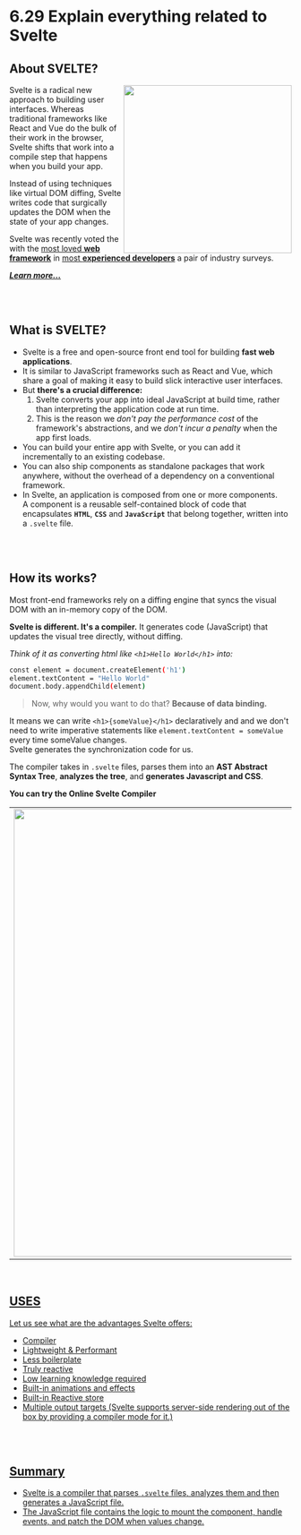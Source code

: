 # 6.29 Explain everything related to Svelte 

## About SVELTE?
<img src="https://user-images.githubusercontent.com/70523057/136572595-f97910e5-3cbc-473a-937f-aaf948cb3d29.png" width="300" align = "right">

Svelte is a radical new approach to building user interfaces. Whereas traditional frameworks like React and Vue do the bulk of their work in the browser, Svelte shifts that work into a compile step that happens when you build your app.

Instead of using techniques like virtual DOM diffing, Svelte writes code that surgically updates the DOM when the state of your app changes.

Svelte was recently voted the  with the [most loved **web framework**](https://insights.stackoverflow.com/survey/2021#section-most-loved-dreaded-and-wanted-web-frameworks) in [most **experienced developers**](https://2020.stateofjs.com/en-US/technologies/front-end-frameworks/) a pair of industry surveys.



<div><a href="https://svelte.dev/tutorial"><em><strong>Learn more...</strong></em></a></div>

<br><br>

## What is SVELTE?
- Svelte is a free and open-source front end tool for building **fast web applications**.
- It is similar to JavaScript frameworks such as React and Vue, which share a goal of making it easy to build slick interactive user interfaces.
- But **there's a crucial difference:** 
  1. Svelte converts your app into ideal JavaScript at build time, rather than interpreting the application code at run time. 
  2. This is the reason we _don't pay the performance cost_ of the framework's abstractions, and we _don't incur a penalty_ when the app first loads.
- You can build your entire app with Svelte, or you can add it incrementally to an existing codebase. 
- You can also ship components as standalone packages that work anywhere, without the overhead of a dependency on a conventional framework.
- In Svelte, an application is composed from one or more components. <br> A component is a reusable self-contained block of code that encapsulates **`HTML`**, **`CSS`** and **`JavaScript`** that belong together, written into a `.svelte` file.

<br><br>

## How its works?
Most front-end frameworks rely on a diffing engine that syncs the visual DOM with an in-memory copy of the DOM.

**Svelte is different. It's a compiler.** It generates code (JavaScript) that updates the visual tree directly, without diffing.

_Think of it as converting html like `<h1>Hello World</h1>` into:_

```bash
const element = document.createElement('h1')
element.textContent = "Hello World"
document.body.appendChild(element)
```
> Now, why would you want to do that?
> **Because of data binding.**

It means we can write `<h1>{someValue}</h1>` declaratively and and we don't need to write imperative statements like `element.textContent = someValue` every time someValue changes.     <br>
Svelte generates the synchronization code for us.     <br>

The compiler takes in `.svelte` files, parses them into an **AST Abstract Syntax Tree**, **analyzes the tree**, and **generates Javascript and CSS**.

**You can try the Online Svelte Compiler**
<div align="center"><a href="https://svelte.dev/tutorial/"><table><tr><td><img src="https://user-images.githubusercontent.com/70523057/136598955-6fff83f0-cded-43a0-a752-88d038cd291b.png" width="800"><td><tr><table></a></div>
  
<div align="left">    <br>
  
## USES
  Let us see what are the advantages Svelte offers:
  - Compiler
  - Lightweight & Performant
  - Less boilerplate
  - Truly reactive
  - Low learning knowledge required
  - Built-in animations and effects
  - Built-in Reactive store
  - Multiple output targets (Svelte supports server-side rendering out of the box by providing a compiler mode for it.)
  
  <br><br>
  
## Summary
- Svelte is a compiler that parses `.svelte` files, analyzes them and then generates a JavaScript file. 
- The JavaScript file contains the logic to mount the component, handle events, and patch the DOM when values change.

</div>
